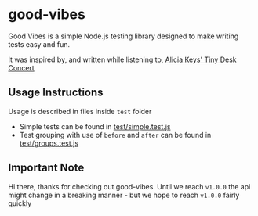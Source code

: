 # good-vibes

Good Vibes is a simple Node.js testing library designed to make writing tests easy and fun.

It was inspired by, and written while listening to, [Alicia Keys' Tiny Desk Concert](https://www.youtube.com/watch?v=uwUt1fVLb3E)

## Usage Instructions

Usage is described in files inside `test` folder

- Simple tests can be found in [test/simple.test.js](./test/simple.test.js)
- Test grouping with use of `before` and `after` can be found in [test/groups.test.js](./test/groups.test.js)

## Important Note

Hi there, thanks for checking out good-vibes. Until we reach `v1.0.0` the api might change in a breaking manner - but we hope to reach `v1.0.0` fairly quickly
